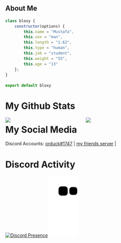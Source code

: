 <h2>About Me</h2>

```js
class bloxy {
    constructor(options) {
        this.name = "Mustafa",
        this.sex = "man",
        this.length = "1.62",
        this.type = "human",
        this.job = "student",
        this.weight = "55",
        this.age = "13"
    };
}

export default bloxy
```
# My Github Stats
                                                  
<img width="50%" align="left" src="https://github-readme-stats.vercel.app/api?username=bloxyhub&show_icons=true&hide_title=true&theme=merko">
<img width="11.5%" align="left" src="https://komarev.com/ghpvc/?username=jahkyxd&color=dc143c">

# My Social Media 

Discord Accounts: [orduck#1747](https://discord.com/users/1088442497233080371) | [my friends server](https://discord.gg/DrYE6vMCbE) |

# Discord Activity

[![Discord Presence](https://lanyard-profile-readme.vercel.app/api/1088442497233080371?hideDiscrim=false)](https://discord.com/users/1088442497233080371)<a href="" target="_blank"><img src="https://github.com/AstraaDev/AstraaDev/blob/output/github-contribution-grid-snake.svg" alt="snake"></a>
